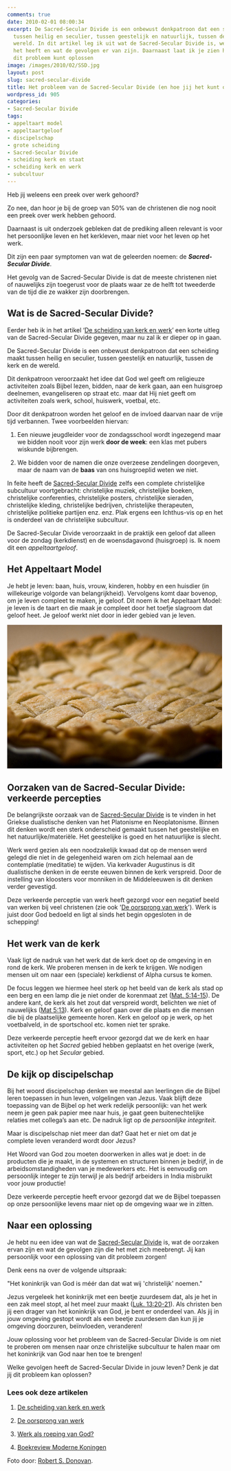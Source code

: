 ```yaml
---
comments: true
date: 2010-02-01 08:00:34
excerpt: De Sacred-Secular Divide is een onbewust denkpatroon dat een scheiding maakt
  tussen heilig en seculier, tussen geestelijk en natuurlijk, tussen de kerk en de
  wereld. In dit artikel leg ik uit wat de Sacred-Secular Divide is, welke oorzaken
  het heeft en wat de gevolgen er van zijn. Daarnaast laat ik je zien hoe jij persoonlijk
  dit probleem kunt oplossen
image: /images/2010/02/SSD.jpg
layout: post
slug: sacred-secular-divide
title: Het probleem van de Sacred-Secular Divide (en hoe jij het kunt oplossen)
wordpress_id: 905
categories:
- Sacred-Secular Divide
tags:
- appeltaart model
- appeltaartgeloof
- discipelschap
- grote scheiding
- Sacred-Secular Divide
- scheiding kerk en staat
- scheiding kerk en werk
- subcultuur
---
```


Heb jij weleens een preek over werk gehoord?

Zo nee, dan hoor je bij de groep van 50% van de christenen die nog nooit een preek over werk hebben gehoord.

Daarnaast is uit onderzoek gebleken dat de prediking alleen relevant is voor het persoonlijke leven en het kerkleven, maar niet voor het leven op het werk.

Dit zijn een paar symptomen van wat de geleerden noemen: de _**Sacred-Secular Divide**_.

Het gevolg van de Sacred-Secular Divide is dat de meeste christenen niet of nauwelijks zijn toegerust voor de plaats waar ze de helft tot tweederde van de tijd die ze wakker zijn doorbrengen.





## Wat is de Sacred-Secular Divide?


Eerder heb ik in het artikel ‘[De scheiding van kerk en werk](/2009/07/23/de-scheiding-van-kerk-en-werk/)’ een korte uitleg van de Sacred-Secular Divide gegeven, maar nu zal ik er dieper op in gaan.



De Sacred-Secular Divide is een onbewust denkpatroon dat een scheiding maakt tussen heilig en seculier, tussen geestelijk en natuurlijk, tussen de kerk en de wereld.



Dit denkpatroon veroorzaakt het idee dat God wel geeft om religieuze activiteiten zoals Bijbel lezen, bidden, naar de kerk gaan, aan een huisgroep deelnemen, evangeliseren op straat etc. maar dat Hij niet geeft om activiteiten zoals werk, school, huiswerk, voetbal, etc.

Door dit denkpatroon worden het geloof en de invloed daarvan naar de vrije tijd verbannen. Twee voorbeelden hiervan:



	
  1. Een nieuwe jeugdleider voor de zondagsschool wordt ingezegend maar we bidden nooit voor zijn werk **door de week**: een klas met pubers wiskunde bijbrengen.

	
  2. We bidden voor de namen die onze overzeese zendelingen doorgeven, maar de naam van de **baas** van ons huisgroeplid weten we niet.



In feite heeft de [Sacred-Secular Divide](/ssd/) zelfs een complete christelijke subcultuur voortgebracht: christelijke muziek, christelijke boeken, christelijke conferenties, christelijke posters, christelijke sieraden, christelijke kleding, christelijke bedrijven, christelijke therapeuten, christelijke politieke partijen enz. enz. Plak ergens een Ichthus-vis op en het is onderdeel van de christelijke subcultuur.

De Sacred-Secular Divide veroorzaakt in de praktijk een geloof dat alleen voor de zondag (kerkdienst) en de woensdagavond (huisgroep) is. Ik noem dit een _appeltaartgeloof_.



## Het Appeltaart Model


Je hebt je leven: baan, huis, vrouw, kinderen, hobby en een huisdier (in willekeurige volgorde van belangrijkheid). Vervolgens komt daar bovenop, om je leven compleet te maken, je geloof. Dit noem ik het Appeltaart Model: je leven is de taart en die maak je compleet door het toefje slagroom dat geloof heet. Je geloof werkt niet door in ieder gebied van je leven.

![](/images/2010/02/Appeltaart.jpg)



## Oorzaken van de Sacred-Secular Divide: verkeerde percepties


De belangrijkste oorzaak van de [Sacred-Secular Divide](/ssd/) is te vinden in het Griekse dualistische denken van het Platonisme en Neoplatonisme. Binnen dit denken wordt een sterk onderscheid gemaakt tussen het geestelijke en het natuurlijke/materiële. Het geestelijke is goed en het natuurlijke is slecht.

Werk werd gezien als een noodzakelijk kwaad dat op de mensen werd gelegd die niet in de gelegenheid waren om zich helemaal aan de contemplatie (meditatie) te wijden. Via kerkvader Augustinus is dit dualistische denken in de eerste eeuwen binnen de kerk verspreid. Door de instelling van kloosters voor monniken in de Middeleeuwen is dit denken verder gevestigd.

Deze verkeerde perceptie van werk heeft gezorgd voor een negatief beeld van werken bij veel christenen (zie ook '[De oorsprong van werk](/2009/10/12/de-oorsprong-van-werk/)'). Werk is juist door God bedoeld en ligt al sinds het begin opgesloten in de schepping!



## Het werk van de kerk


Vaak ligt de nadruk van het werk dat de kerk doet op de omgeving in en rond de kerk. We proberen mensen in de kerk te krijgen. We nodigen mensen uit om naar een (speciale) kerkdienst of Alpha cursus te komen.

De focus leggen we hiermee heel sterk op het beeld van de kerk als stad op een berg en een lamp die je niet onder de korenmaat zet ([Mat. 5:14-15](http://www.biblija.net/biblija.cgi?m=Mat+5%3A14-15&id42=0&id18=1&pos=0&l=nl&set=10)). De andere kant, de kerk als het zout dat verspreid wordt, belichten we niet of nauwelijks ([Mat 5:13](http://www.biblija.net/biblija.cgi?m=Mat+5%3A13&id42=0&id18=1&pos=0&l=nl&set=10)). Kerk en geloof gaan over die plaats en die mensen die bij de plaatselijke gemeente horen. Kerk en geloof op je werk, op het voetbalveld, in de sportschool etc. komen niet ter sprake.

Deze verkeerde perceptie heeft ervoor gezorgd dat we de kerk en haar activiteiten op het _Sacred_ gebied hebben geplaatst en het overige (werk, sport, etc.) op het _Secular_ gebied.



## De kijk op discipelschap


Bij het woord discipelschap denken we meestal aan leerlingen die de Bijbel leren toepassen in hun leven, volgelingen van Jezus. Vaak blijft deze toepassing van de Bijbel op het werk redelijk persoonlijk: van het werk neem je geen pak papier mee naar huis, je gaat geen buitenechtelijke relaties met collega’s aan etc. De nadruk ligt op de _persoonlijke integriteit_.

Maar is discipelschap niet meer dan dat? Gaat het er niet om dat je complete leven veranderd wordt door Jezus? 

Het Woord van God zou moeten doorwerken in alles wat je doet: in de producten die je maakt, in de systemen en structuren binnen je bedrijf, in de arbeidsomstandigheden van je medewerkers etc. Het is eenvoudig om persoonlijk integer te zijn terwijl je als bedrijf arbeiders in India misbruikt voor jouw productie!

Deze verkeerde perceptie heeft ervoor gezorgd dat we de Bijbel toepassen op onze persoonlijke levens maar niet op de omgeving waar we in zitten.



## Naar een oplossing


Je hebt nu een idee van wat de [Sacred-Secular Divide](/ssd/) is, wat de oorzaken ervan zijn en wat de gevolgen zijn die het met zich meebrengt. Jij kan persoonlijk voor een oplossing van dit probleem zorgen!

Denk eens na over de volgende uitspraak:


"Het koninkrijk van God is méér dan dat wat wij 'christelijk' noemen."



Jezus vergeleek het koninkrijk met een beetje zuurdesem dat, als je het in een zak meel stopt, al het meel zuur maakt ([Luk. 13:20-21](http://www.biblija.net/biblija.cgi?m=Luk+13%3A20-21&id42=0&id18=1&pos=0&l=nl&set=10)). Als christen ben jij een drager van het koninkrijk van God, je bent er onderdeel van. Als jij in jouw omgeving gestopt wordt als een beetje zuurdesem dan kun jij je omgeving doorzuren, beïnvloeden, veranderen!

Jouw oplossing voor het probleem van de Sacred-Secular Divide is om niet te proberen om mensen naar onze christelijke subcultuur te halen maar om het koninkrijk van God naar hen toe te brengen!

Welke gevolgen heeft de Sacred-Secular Divide in jouw leven? Denk je dat jij dit probleem kan oplossen?



### Lees ook deze artikelen





	
  1. [De scheiding van kerk en werk](/2009/07/23/de-scheiding-van-kerk-en-werk/)

	
  2. [De oorsprong van werk](/2009/10/12/de-oorsprong-van-werk/)

	
  3. [Werk als roeping van God?](/2009/09/21/werk-als-roeping-van-god/)

	
  4. [Boekreview Moderne Koningen](/2010/02/22/boekreview-moderne-koningen/)





Foto door: [Robert S. Donovan](http://www.flickr.com/photos/booleansplit/3036470963/).
